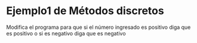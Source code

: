 # Ejemplo1 de Métodos discretos</br>
Modifica el programa para que si el número ingresado es positivo diga que es positivo o si es negativo diga que es negativo
